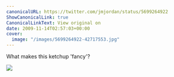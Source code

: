 ```yaml
---
canonicalURL: https://twitter.com/jmjordan/status/5699264922
ShowCanonicalLink: true
CanonicalLinkText: View original on
date: 2009-11-14T02:57:03+00:00
cover:
  image: "/images/5699264922-42717553.jpg"
---
```

What makes this ketchup 'fancy'?

![](/images/5699264922-42717553.jpg)